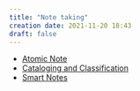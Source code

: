 ```yaml
---
title: "Note taking"
creation date: 2021-11-20 18:43
draft: false
---
```


- [Atomic Note](notes/Atomic-Note.md)
- [Cataloging and Classification](notes/Cataloging-and-Classification.md)
- [Smart Notes](notes/Smart-Notes.md)
